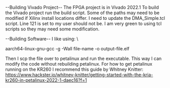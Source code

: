 --Building Vivado Project--
The FPGA project is in Vivado 2022.1
To build the Vivado project run the build script.
Some of the paths may need to be modified if Xilinx install locations differ.
I need to update the DMA_Simple.tcl script. Line 121 is set to my user should not be.
I am very green to using tcl scripts so they may need some modification. 

--Building Software--
I like using: \

aarch64-linux-gnu-gcc -g -Wall file-name -o output-file.elf

Then I scp the file over to petalinux and run the executable. This way I can modify the code without rebuilding petalinux.
For how to get petalinux running on the KR260 I recommend this guide by Whitney Knitter:
https://www.hackster.io/whitney-knitter/getting-started-with-the-kria-kr260-in-petalinux-2022-1-daec16?f=1
